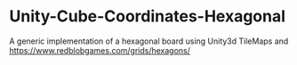 # Unity-Cube-Coordinates-Hexagonal
 A generic implementation of a hexagonal board using Unity3d TileMaps and https://www.redblobgames.com/grids/hexagons/
